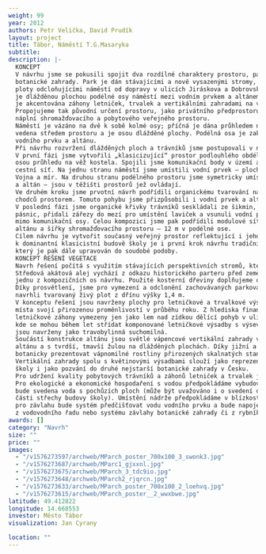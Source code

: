 ```yaml
---
weight: 99
year: 2012
authors: Petr Velička, David Prudík
layout: project
title: Tábor, Náměstí T.G.Masaryka
subtitle:
description: |-
  KONCEPT
  V návrhu jsme se pokusili spojit dva rozdílné charaktery prostoru, park a náměstí, obohacené o prvky
  botanické zahrady. Park je dán stávajícími a nově vysazenými stromy, pobytovými trávníky a živými
  ploty odcloňujícími náměstí od dopravy v ulicích Jiráskova a Dobrovského; shromažďovací prostor
  je dlážděnou plochou podélné osy náměstí mezi vodním prvkem a altánem – podiem; botanická zahrada
  je akcentována záhony letniček, trvalek a vertikálními zahradami na vnějších stěnách altánu.
  Propojujeme tak původní určení prostoru, jako privátního předprostoru zemědělské školy se současnou
  náplní shromažďovacího a pobytového veřejného prostoru.
  Náměstí je vázáno na dvě k sobě kolmé osy; příčná je dána průhledem na věž kostela, podélná je
  vedena středem prostoru a je osou dlážděné plochy. Podélná osa je zakončována drobnými stavbami
  vodního prvku a altánu.
  Při návrhu rozvržení dlážděných ploch a trávníků jsme postupovali v několika krocích.
  V první fázi jsme vytvořili „klasicizující“ prostor podlouhlého obdélníkového náměstí protknutý příčnou
  osou průhledu na věž kostela. Spojili jsme komunikační body v území a vytvořili tak základní
  cestní síť. Na jednu stranu náměstí jsme umístili vodní prvek – plochou nádrž tvořící plató pro sochu
  Vojna a mír. Na druhou stranu podélného prostoru jsme symetricky umístili altán. Oba prvky – kašna
  a altán – jsou v těžišti prostorů jež ovládají.
  Ve druhém kroku jsme prvotní návrh podřídili organickému tvarování na základě přirozeného pohybu
  chodců prostorem. Tomuto pohybu jsme přizpůsobili i vodní prvek a altán.
  V poslední fázi jsme organické křivky trávníků seskládali ze šikmin, kvůli technologii realizace cortenových
  pásnic, přidali zářezy do mezí pro umístění laviček a vsunuli vodní prvek a altán do trávníků,
  mimo komunikační osy. Celou kompozici jsme pak podřídili modulové síti 6x6 m, vycházející z půdorysu
  altánu a šířky shromažďovacího prostoru – 12 m v podélné ose.
  Cílem návrhu je vytvořit současný veřejný prostor reflektující i jeho původní historické určení. Vzhledem
  k dominantní klasicistní budově školy je i první krok návrhu tradičním rozvržením prostoru,
  který je pak dále upravován do soudobé podoby.
  KONCEPT ŘEŠENÍ VEGETACE
  Navrh řešení počítá s využitím stávajících perspektivních stromů, které budou doplněny o nové výsadby.
  Středová akátová alej vychází z odkazu historického parteru před zemědělskou školou a akcentuje
  jednu z kompozičních os návrhu. Použité kosterní dřeviny doplňujeme o výsadbu lip a javoru.
  Díky prosvětlení, jsme pro vymezení a odclonění zachovávaných parkovacích ploch v bočních ulicích
  navrhli tvarovaný živý plot z dřínu výšky 1,4 m.
  V konceptu řešení jsou navrženy plochy pro letničkové a trvalkové výsadby přispívající k atraktivitě
  místa svojí přirozenou proměnlivostí v průběhu roku. Z hlediska finanční přiměřenosti pro údržbu jsou
  letničkové záhony vymezeny jen jako lem nad zídkou dělící pohyb v ulici od pobytového prostoru náměstí,
  kde se mohou během let střídat komponované letničkové výsadby s výsevy. Trvalkové výsadby
  jsou navrženy jako travobylinná suchomilná.
  Součástí konstrukce altánu jsou světlé vápencové vertikální zahrady v barevném kontrastu s konstrukcí
  altánu a s tvrdší, tmavší žulou na dlážděných plochách. Díky jižní a severní expozici dávají možnost
  botanicky prezentovat vápnomilné rostliny přirozených skalnatých stanovišť s odlišnými světelnými nároky.
  Vertikální zahrady spolu s květinovými výsadbami slouží jako reprezentativní prostor zemědělské
  školy i jako pozvání do druhé nejstarší botanické zahrady v Česku.
  Pro udržení kvality pobytových trávníků a záhonů letniček a trvalek je nutné zřídit závlahový systém.
  Pro ekologické a ekonomické hospodaření s vodou předpokládáme vybudování jímací nádrže, do které
  bude svedena voda s pochůzích ploch (může být uvažováno i o svedení dešťových srážek z přední
  části střechy budovy školy). Umístění nádrže předpokládáme v blízkosti vodního prvku. Kromě využití
  pro závlahu bude systém předčišťovat vodu vodního prvku a bude napojen na dopouštění dle možností
  z vodovodního řadu nebo systému závlahy botanické zahrady či z rybníka.
awards: []
category: "Navrh"
size: ""
price: ""
images:
  - "/v1576273597/archweb/MParch_poster_700x100_3_swonk3.jpg"
  - "/v1576273687/archweb/MParc1_gjxxnl.jpg"
  - "/v1576273675/archweb/MParch_3_tdc9io.jpg"
  - "/v1576273648/archweb/MParch2_rjqrcn.jpg"
  - "/v1576273633/archweb/MParch_poster_700x100_2_loehvq.jpg"
  - "/v1576273615/archweb/MParch_poster__2_wwxbwe.jpg"
latitude: 49.412822
longitude: 14.668553
investor: Město Tábor
visualization: Jan Cyrany

location: ""
---
```

